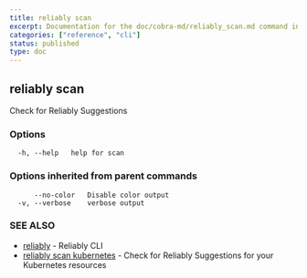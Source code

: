 ```yaml
---
title: reliably scan
excerpt: Documentation for the doc/cobra-md/reliably_scan.md command in the Reliably CLI
categories: ["reference", "cli"]
status: published
type: doc
---
```

## reliably scan

Check for Reliably Suggestions

### Options

```
  -h, --help   help for scan
```

### Options inherited from parent commands

```
      --no-color   Disable color output
  -v, --verbose    verbose output
```

### SEE ALSO

* [reliably](/docs/reference/cli/reliably/)	 - Reliably CLI
* [reliably scan kubernetes](/docs/reference/cli/reliably-scan-kubernetes/)	 - Check for Reliably Suggestions for your Kubernetes resources

